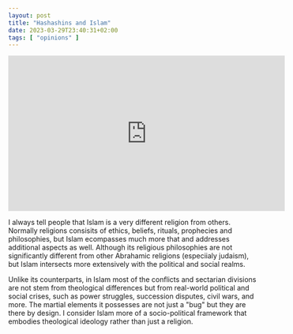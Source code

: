 ```yaml
---
layout: post
title: "Hashashins and Islam"
date: 2023-03-29T23:40:31+02:00
tags: [ "opinions" ]
---
```


<center>
<iframe width="560" height="315" src="https://www.youtube.com/embed/vG8qmlKdRjs" title="YouTube video player" frameborder="0" allow="accelerometer; autoplay; clipboard-write; encrypted-media; gyroscope; picture-in-picture; web-share" allowfullscreen></iframe>
</center>

I always tell people that Islam is a very different religion from others. Normally religions consisits of ethics, beliefs, rituals, prophecies and philosophies, but Islam ecompasses much more that and addresses additional aspects as well. Although its religious philosophies are not significantly different from other Abrahamic religions (especiialy judaism), but Islam intersects more extensively with the political and social realms.

Unlike its counterparts, in Islam most of the conflicts and sectarian divisions are not stem from theological differences 
but from real-world political and social crises, such as power struggles, succession disputes, civil wars, and more.
The martial elements it possesses are not just a "bug" but they are there by design. I consider Islam more of a socio-political framework that embodies theological ideology rather than just a religion.
